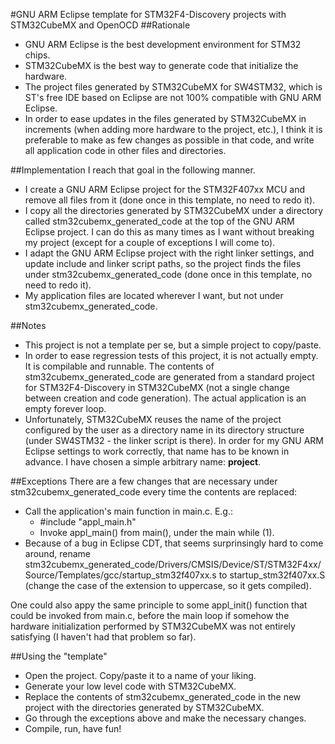 #GNU ARM Eclipse template for STM32F4-Discovery projects with STM32CubeMX and OpenOCD
##Rationale
- GNU ARM Eclipse is the best development environment for STM32 chips.
- STM32CubeMX is the best way to generate code that initialize the hardware.
- The project files generated by STM32CubeMX for SW4STM32, which is ST's free IDE based on Eclipse are not 100% compatible with GNU ARM Eclipse.
- In order to ease updates in the files generated by STM32CubeMX in increments (when adding more hardware to the project, etc.), I think it is preferable to make as few changes as possible in that code, and write all application code in other files and directories.

##Implementation
I reach that goal in the following manner.
- I create a GNU ARM Eclipse project for the STM32F407xx MCU and remove all files from it (done once in this template, no need to redo it).
- I copy all the directories generated by STM32CubeMX under a directory called stm32cubemx_generated_code at the top of the GNU ARM Eclipse project. I can do this as many times as I want without breaking my project (except for a couple of exceptions I will come to).
- I adapt the GNU ARM Eclipse project with the right linker settings, and update include and linker script paths, so the project finds the files under stm32cubemx_generated_code (done once in this template, no need to redo it).
- My application files are located wherever I want, but not under stm32cubemx_generated_code.

##Notes
- This project is not a template per se, but a simple project to copy/paste.
- In order to ease regression tests of this project, it is not actually empty. It is compilable and runnable. The contents of stm32cubemx_generated_code are generated from a standard project for STM32F4-Discovery in STM32CubeMX (not a single change between creation and code generation). The actual application is an empty forever loop.
- Unfortunately, STM32CubeMX reuses the name of the project configured by the user as a directory name in its directory structure (under SW4STM32 - the linker script is there). In order for my GNU ARM Eclipse settings to work correctly, that name has to be known in advance. I have chosen a simple arbitrary name: __project__.

##Exceptions
There are a few changes that are necessary under stm32cubemx_generated_code every time the contents are replaced:
- Call the application's main function in main.c. E.g.:
  - #include "appl_main.h"
  - Invoke appl_main() from main(), under the main while (1).
- Because of a bug in Eclipse CDT, that seems surprinsingly hard to come around, rename stm32cubemx_generated_code/Drivers/CMSIS/Device/ST/STM32F4xx/Source/Templates/gcc/startup_stm32f407xx.s to startup_stm32f407xx.S (change the case of the extension to uppercase, so it gets compiled).

One could also appy the same principle to some appl_init() function that could be invoked from main.c, before the main loop if somehow the hardware initialization performed by STM32CubeMX was not entirely satisfying (I haven't had that problem so far).

##Using the "template"
 - Open the project. Copy/paste it to a name of your liking.
 - Generate your low level code with STM32CubeMX.
 - Replace the contents of stm32cubemx_generated_code in the new project with the directories generated by STM32CubeMX.
 - Go through the exceptions above and make the necessary changes.
 - Compile, run, have fun!
 